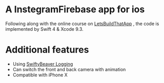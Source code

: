 # A InstegramFirebase app for ios

Following along with the online course on [LetsBuildThatApp](https://www.letsbuildthatapp.com/course/Instagram-Firebase)
, the code is implemented by Swift 4 & Xcode 9.3.

# Additional features
* Using [SwiftyBeaver Logging](https://github.com/SwiftyBeaver/SwiftyBeaver)
* Can switch the front and back camera with animation
* Compatible with iPhone X